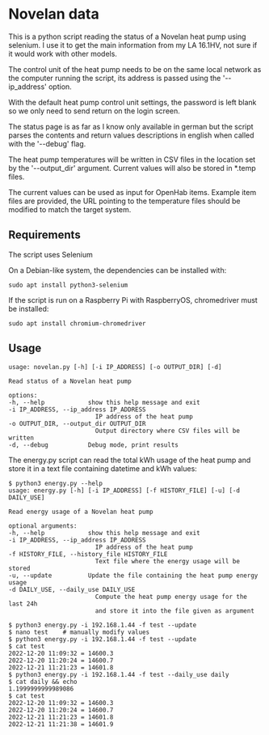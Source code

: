 # Novelan data
This is a python script reading the status of a Novelan heat pump using selenium. I use it to get the main information from my LA 16.1HV, not sure if it would work with other models.

The control unit of the heat pump needs to be on the same local network as the computer running the script, its address is passed using the '--ip_address' option.

With the default heat pump control unit settings, the password is left blank so we only need to send return on the login screen.

The status page is as far as I know only available in german but the script parses the contents and return values descriptions in english when called with the '--debug' flag.

The heat pump temperatures will be written in CSV files in the location set by the '--output_dir' argument. Current values will also be stored in *.temp files.

The current values can be used as input for OpenHab items. Example item files are provided, the URL pointing to the temperature files should be modified to match the target system. 

## Requirements
The script uses Selenium

On a Debian-like system, the dependencies can be installed with:

    sudo apt install python3-selenium

If the script is run on a Raspberry Pi with RaspberryOS, chromedriver must be installed:

    sudo apt install chromium-chromedriver

## Usage
    usage: novelan.py [-h] [-i IP_ADDRESS] [-o OUTPUT_DIR] [-d]

    Read status of a Novelan heat pump

    options:
    -h, --help            show this help message and exit
    -i IP_ADDRESS, --ip_address IP_ADDRESS
                            IP address of the heat pump
    -o OUTPUT_DIR, --output_dir OUTPUT_DIR
                            Output directory where CSV files will be written
    -d, --debug           Debug mode, print results

The energy.py script can read the total kWh usage of the heat pump and store it in a text file containing datetime and kWh values:

    $ python3 energy.py --help
    usage: energy.py [-h] [-i IP_ADDRESS] [-f HISTORY_FILE] [-u] [-d DAILY_USE]

    Read energy usage of a Novelan heat pump

    optional arguments:
    -h, --help            show this help message and exit
    -i IP_ADDRESS, --ip_address IP_ADDRESS
                            IP address of the heat pump
    -f HISTORY_FILE, --history_file HISTORY_FILE
                            Text file where the energy usage will be stored
    -u, --update          Update the file containing the heat pump energy usage
    -d DAILY_USE, --daily_use DAILY_USE
                            Compute the heat pump energy usage for the last 24h
                            and store it into the file given as argument

    $ python3 energy.py -i 192.168.1.44 -f test --update
    $ nano test    # manually modify values
    $ python3 energy.py -i 192.168.1.44 -f test --update
    $ cat test 
    2022-12-20 11:09:32 = 14600.3
    2022-12-20 11:20:24 = 14600.7
    2022-12-21 11:21:23 = 14601.8
    $ python3 energy.py -i 192.168.1.44 -f test --daily_use daily
    $ cat daily && echo
    1.1999999999989086
    $ cat test 
    2022-12-20 11:09:32 = 14600.3
    2022-12-20 11:20:24 = 14600.7
    2022-12-21 11:21:23 = 14601.8
    2022-12-21 11:21:38 = 14601.9
